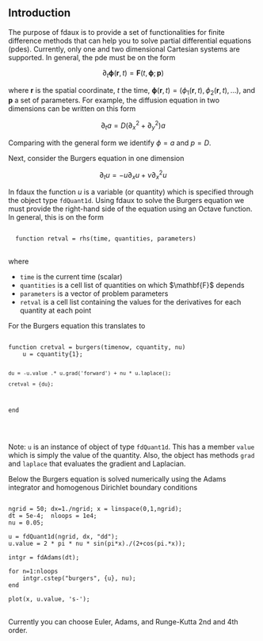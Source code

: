 <h2>Introduction</h2>

The purpose of fdaux is to provide a set of functionalities for finite difference methods 
that can help you to solve partial differential equations (pdes). Currently, only one and two 
dimensional Cartesian systems are supported. In general, the pde must be on the form  

$$
  \partial_t \boldsymbol{\phi}(\mathbf{r},t) = \mathbf{F}(t,\boldsymbol{\phi}; \mathbf{p}) 
$$

where $\mathbf{r}$ is the spatial coordinate, $t$ the time, 
$\boldsymbol{\phi}(\mathbf{r},t) = (\phi_1(\mathbf{r},t) , \phi_2(\mathbf{r},t) , \ldots)$, 
and $\mathbf{p}$ a set of parameters. For example, the diffusion equation 
in two dimensions can be written on this form

$$
\partial_t a = D \left( \partial_x^2 + \partial^2_y\right) a  
$$

Comparing with the general form we identify $\phi=a$ and $p=D$. 

Next, consider the Burgers equation in one dimension

$$
\partial_t u = -u\partial_xu + \nu \partial_x^2 u 
$$

In fdaux the function $u$ is a variable (or quantity) which is specified through 
the object type <code>fdQuant1d</code>. Using fdaux to solve the Burgers equation 
we must provide the right-hand side of the equation using an Octave function. In 
general, this is on the form
<pre>
<code>
  function retval = rhs(time, quantities, parameters)
</code>
</pre>
where 
<ul>
  <li><code>time</code> is the current time (scalar)</li>
  <li><code>quantities</code> is a cell list of quantities on which $\mathbf{F}$ depends </li>
  <li><code>parameters</code> is a vector of problem parameters </li>
  <li><code>retval</code> is a cell list containing the values for the derivatives for each quantity at each point</li>
</ul>
For the Burgers equation this translates to 
<pre>
<code>
function cretval = burgers(timenow, cquantity, nu)
    u = cquantity{1};

    du = -u.value .* u.grad('forward') + nu * u.laplace();

    cretval = {du};
end  
</code>
</pre>
Note: <code>u</code> is an instance of object of type <code>fdQuant1d</code>. This has a 
member <code>value</code> which is simply the value of the quantity. Also, the object has 
methods <code>grad</code> and <code>laplace</code> that evaluates the 
gradient and Laplacian.

Below the Burgers equation is solved numerically using the Adams integrator 
and homogenous Dirichlet boundary conditions 
<pre>
<code>
ngrid = 50; dx=1./ngrid; x = linspace(0,1,ngrid);
dt = 5e-4;  nloops = 1e4;
nu = 0.05;

u = fdQuant1d(ngrid, dx, "dd");
u.value = 2 * pi * nu * sin(pi*x)./(2+cos(pi.*x));

intgr = fdAdams(dt);

for n=1:nloops
    intgr.cstep("burgers", {u}, nu);
end

plot(x, u.value, 's-');
</code>
</pre>
Currently you can choose Euler, Adams, and Runge-Kutta 2nd and 4th order.


